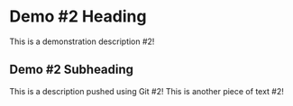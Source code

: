 # Demo #2 Heading

This is a demonstration description #2!

## Demo #2 Subheading

This is a description pushed using Git #2!
This is another piece of text #2!